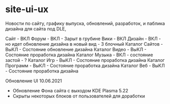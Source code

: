 # site-ui-ux
Новости по сайту, графику выпуска, обновлений, разработок, и паблика дизайна для сайта под DLE,

Сайт - ВКЛ
Форум - ВКЛ - Зарыт в грубине
Вики - ВКЛ 
Дизайн - ВКЛ - но идет обновление дизайна в новый вид - 3 блочный 
Каталог Сайтов - ВыКЛ - Состояние обновление дизайна
Каталог Видео - ВыКЛ - Состояние проработка дизайна
Каталог Музыка - ВКЛ - состояние застой - ?
Каталог Игр - ВыКЛ - Состояние проработка дизайна
Каталог Программ - ВыКЛ - Состояние проработка дизайна
Каталог Веб - ВыКЛ - Состояние проработка дизайна

Обновление UI 10.06.2021
- Обновление Фона сайта с выходом KDE Plasma 5.22
- Скрыты некоторых блоков от пользователей для доработки 
